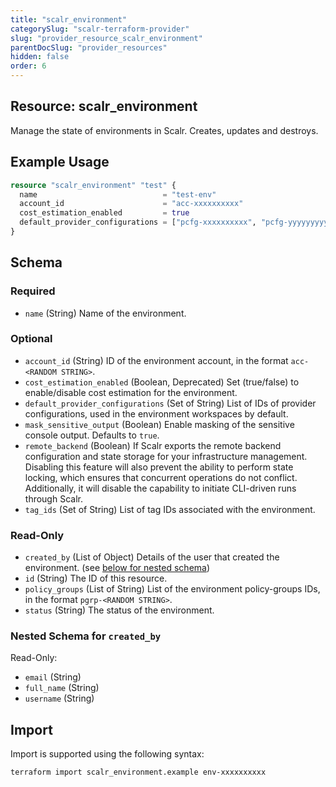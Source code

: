 ```yaml
---
title: "scalr_environment"
categorySlug: "scalr-terraform-provider"
slug: "provider_resource_scalr_environment"
parentDocSlug: "provider_resources"
hidden: false
order: 6
---
```

## Resource: scalr_environment

Manage the state of environments in Scalr. Creates, updates and destroys.

## Example Usage

```terraform
resource "scalr_environment" "test" {
  name                            = "test-env"
  account_id                      = "acc-xxxxxxxxxx"
  cost_estimation_enabled         = true
  default_provider_configurations = ["pcfg-xxxxxxxxxx", "pcfg-yyyyyyyyyy"]
}
```

<!-- schema generated by tfplugindocs -->
## Schema

### Required

- `name` (String) Name of the environment.

### Optional

- `account_id` (String) ID of the environment account, in the format `acc-<RANDOM STRING>`.
- `cost_estimation_enabled` (Boolean, Deprecated) Set (true/false) to enable/disable cost estimation for the environment.
- `default_provider_configurations` (Set of String) List of IDs of provider configurations, used in the environment workspaces by default.
- `mask_sensitive_output` (Boolean) Enable masking of the sensitive console output. Defaults to `true`.
- `remote_backend` (Boolean) If Scalr exports the remote backend configuration and state storage for your infrastructure management. Disabling this feature will also prevent the ability to perform state locking, which ensures that concurrent operations do not conflict. Additionally, it will disable the capability to initiate CLI-driven runs through Scalr.
- `tag_ids` (Set of String) List of tag IDs associated with the environment.

### Read-Only

- `created_by` (List of Object) Details of the user that created the environment. (see [below for nested schema](#nestedatt--created_by))
- `id` (String) The ID of this resource.
- `policy_groups` (List of String) List of the environment policy-groups IDs, in the format `pgrp-<RANDOM STRING>`.
- `status` (String) The status of the environment.

<a id="nestedatt--created_by"></a>
### Nested Schema for `created_by`

Read-Only:

- `email` (String)
- `full_name` (String)
- `username` (String)

## Import

Import is supported using the following syntax:

```shell
terraform import scalr_environment.example env-xxxxxxxxxx
```

